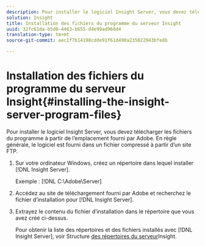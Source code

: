```yaml
---
description: Pour installer le logiciel Insight Server, vous devez télécharger les fichiers du programme à partir de l’emplacement fourni par Adobe. En règle générale, le logiciel est fourni dans un fichier compressé à partir d’un site FTP.
solution: Insight
title: Installation des fichiers du programme du serveur Insight
uuid: 32fc61da-b5d0-4463-b655-d4e99ad960d4
translation-type: tm+mt
source-git-commit: aec1f7b14198cdde91f61d490a235022943bfedb

---
```



# Installation des fichiers du programme du serveur Insight{#installing-the-insight-server-program-files}

Pour installer le logiciel Insight Server, vous devez télécharger les fichiers du programme à partir de l’emplacement fourni par Adobe. En règle générale, le logiciel est fourni dans un fichier compressé à partir d’un site FTP.

1. Sur votre ordinateur Windows, créez un répertoire dans lequel installer [!DNL Insight Server].

   Exemple : [!DNL C:\Adobe\Server]

1. Accédez au site de téléchargement fourni par Adobe et recherchez le fichier d’installation pour [!DNL Insight Server].
1. Extrayez le contenu du fichier d’installation dans le répertoire que vous avez créé ci-dessus.

   Pour obtenir la liste des répertoires et des fichiers installés avec [!DNL Insight Server], voir Structure [des répertoires du serveur](../../../../home/c-inst-svr/c-cfg-stgs-ref/c-ins-svr-dir-str.md#concept-5bcc8cf6d4d44fa6be43a97d23d1a20c)Insight.


